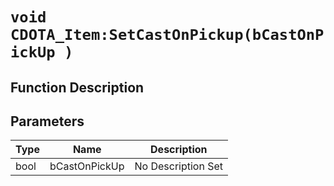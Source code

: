 # `void CDOTA_Item:SetCastOnPickup(bCastOnPickUp )`
## Function Description

## Parameters
Type|Name|Description
--|--|--
bool|bCastOnPickUp|No Description Set
